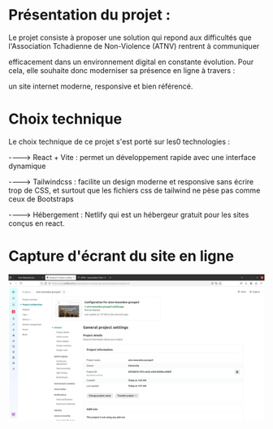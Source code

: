 # Présentation du projet : 

Le projet consiste à proposer une solution qui repond aux difficultés que l'Association Tchadienne de Non-Violence (ATNV) rentrent à communiquer 

efficacement dans un environnement digital en constante évolution. Pour cela, elle souhaite donc moderniser sa présence en ligne à travers :

un site internet moderne, responsive et bien référencé.


# Choix technique 

Le choix technique de ce projet s'est porté sur les0 technologies :

----> React + Vite : permet un développement rapide avec une interface dynamique

----> Tailwindcss : facilite un design moderne et responsive sans écrire trop de CSS, et surtout que les fichiers css de tailwind ne pèse pas comme ceux de Bootstraps

----> Hébergement : Netlify qui est un hébergeur gratuit pour les sites conçus en react.


# Capture d'écrant du site en ligne 

![Logo](src/assets/capture_site_en_ligne.png)
